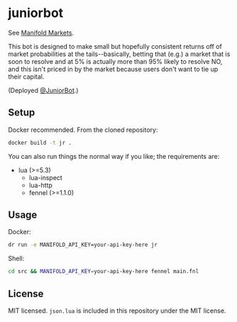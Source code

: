 # juniorbot

See [Manifold Markets](https://manifold.markets).

This bot is designed to make small but hopefully consistent returns off of
market probabilities at the tails--basically, betting that (e.g.) a market that
is soon to resolve and at 5% is actually more than 95% likely to resolve NO,
and this isn't priced in by the market because users don't want to tie up their
capital.

(Deployed [@JuniorBot](https://manifold.markets/JuniorBot).)

## Setup

Docker recommended. From the cloned repository:

```sh
docker build -t jr .
```

You can also run things the normal way if you like; the requirements are:

* lua (>=5.3)
  * lua-inspect
  * lua-http
  * fennel (>=1.1.0)

## Usage

Docker:

```sh
dr run -e MANIFOLD_API_KEY=your-api-key-here jr
```

Shell:

```sh
cd src && MANIFOLD_API_KEY=your-api-key-here fennel main.fnl
```

## License

MIT licensed. `json.lua` is included in this repository under the MIT license.
